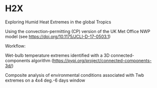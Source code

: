 # H2X

Exploring Humid Heat Extremes in the global Tropics

Using the convection-permitting (CP) version of the UK Met Office NWP model (see https://doi.org/10.1175/JCLI-D-17-0503.1)


Workflow:

Wet-bulb temperature extremes identified with a 3D connected-components algorithm (https://pypi.org/project/connected-components-3d/)

Composite analysis of environmental conditions associated with Twb extremes on a 4x4 deg.-6 days window
